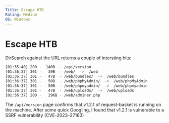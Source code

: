 ```yaml
---
Title: Escape HTB
Rating: Medium
OS: Windows
---
```

# Escape HTB


DirSearch against the URL returns a couple of intersting hits:
```bash
[01:35:40] 200 -  140B  - /api/version                                      
[01:36:37] 301 -   39B  - /web/  ->  /web                                   
[01:36:37] 301 -   47B  - /web/bundles/  ->  /web/bundles                   
[01:36:37] 301 -   50B  - /web/phpMyAdmin/  ->  /web/phpMyAdmin
[01:36:37] 301 -   50B  - /web/phpmyadmin/  ->  /web/phpmyadmin
[01:36:37] 301 -   47B  - /web/uploads/  ->  /web/uploads                   
[01:36:37] 200 -   29KB - /web/adminer.php
```

The `/api/version` page confirms that v1.2.1 of request-basket is running on the machine.
After some quick Googling, I found that v1.2.1 is vulnerable to a SSRF vulnerability (CVE-2023–27163)

